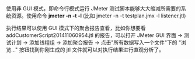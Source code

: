 使用非 GUI 模式，即命令行模式运行 JMeter 测试脚本能够大大缩减所需要的系统资源。使用命令
**jmeter -n -t <testplan filename> -l <listener filename>**
(比如 jmeter -n -t testplan.jmx -l listener.jtl)

执行结果可以使用 GUI 模式下的聚合报告查看，比如你想要看 addCustomerScript201411060954.jtl 的报告，可以打开 JMeter GUI 界面 -> 测试计划 -> 添加线程组 -> 添加聚合报告 -> 点击"所有数据写入一个文件"下的 "浏览..." 按钮找到你刚生成的 jtl 文件就可以对执行结果进行直观分析了。